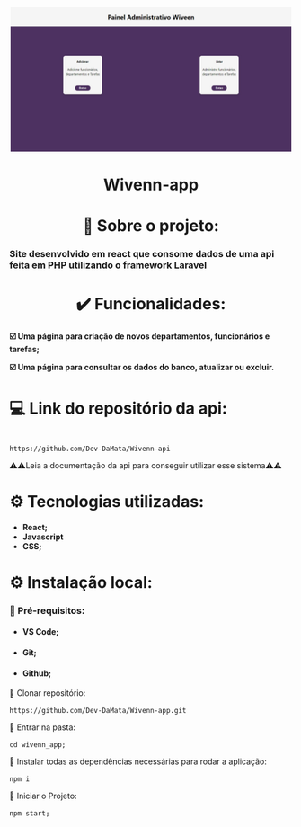<p align="center">
    <img src="./src/Image/Pagina_principal.jpeg" width="500" title="hover text">
</p>

<h1 align='center'>Wivenn-app</h1>

<h1 align='center'>📃 Sobre o projeto:</h1>

<h3>Site desenvolvido em react que consome dados de uma api feita em PHP utilizando o framework Laravel</h3>

<h1 align='center'> ✔️ Funcionalidades:</h1>

<h4>

☑️ Uma página para criação de novos departamentos, funcionários e tarefas;

☑️ Uma página para consultar os dados do banco, atualizar ou excluir.

</h4>

<h1> 💻 Link do repositório da api:</h1>

```

https://github.com/Dev-DaMata/Wivenn-api
```
⚠️⚠️Leia a documentação da api para conseguir utilizar esse sistema⚠️⚠️

<h1> ⚙️ Tecnologias utilizadas:</h1>
<ul>
<h4>
<li>React;</li>
<li>Javascript</li>
<li>CSS;</li>
</h4>
</ul>

<h1> ⚙️ Instalação local:</h1>

<h3> 📙 Pré-requisitos:</h3>
<ul>
<li><h4>VS Code;</h4></li>
<li><h4>Git;</h4></li>
<li><h4>Github;</h4></li>
</ul>

📌 Clonar repositório:
```
https://github.com/Dev-DaMata/Wivenn-app.git
```

📌 Entrar na pasta:
```
cd wivenn_app;
```
📌 Instalar todas as dependências necessárias para rodar a aplicação:
```
npm i
```

📌 Iniciar o Projeto:
```
npm start;
```